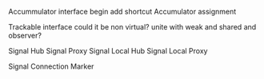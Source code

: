 Accummulator interface
	begin
	add
	shortcut
Accumulator assignment

Trackable interface
	could it be non virtual?
	unite with weak and shared and observer?

Signal Hub
Signal Proxy
Signal Local Hub
Signal Local Proxy

Signal Connection Marker